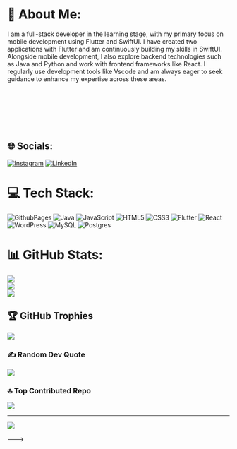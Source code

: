 # 💫 About Me:
I am a full-stack developer in the learning stage, with my primary focus on mobile development using Flutter and SwiftUI. I have created two applications with Flutter and am continuously building my skills in SwiftUI. Alongside mobile development, I also explore backend technologies such as Java and Python and work with frontend frameworks like React. I regularly use development tools like Vscode and am always eager to seek guidance to enhance my expertise across these areas.<br><br><br><br><br><br><br>


## 🌐 Socials:
[![Instagram](https://img.shields.io/badge/Instagram-%23E4405F.svg?logo=Instagram&logoColor=white)](https://instagram.com/bhadrayu) [![LinkedIn](https://img.shields.io/badge/LinkedIn-%230077B5.svg?logo=linkedin&logoColor=white)](https://linkedin.com/in/bhadrayu-panda) 

# 💻 Tech Stack:
![GithubPages](https://img.shields.io/badge/github%20pages-121013?style=for-the-badge&logo=github&logoColor=white) ![Java](https://img.shields.io/badge/java-%23ED8B00.svg?style=for-the-badge&logo=openjdk&logoColor=white) ![JavaScript](https://img.shields.io/badge/javascript-%23323330.svg?style=for-the-badge&logo=javascript&logoColor=%23F7DF1E) ![HTML5](https://img.shields.io/badge/html5-%23E34F26.svg?style=for-the-badge&logo=html5&logoColor=white) ![CSS3](https://img.shields.io/badge/css3-%231572B6.svg?style=for-the-badge&logo=css3&logoColor=white) ![Flutter](https://img.shields.io/badge/Flutter-%2302569B.svg?style=for-the-badge&logo=Flutter&logoColor=white) ![React](https://img.shields.io/badge/react-%2320232a.svg?style=for-the-badge&logo=react&logoColor=%2361DAFB) ![WordPress](https://img.shields.io/badge/WordPress-%23117AC9.svg?style=for-the-badge&logo=WordPress&logoColor=white) ![MySQL](https://img.shields.io/badge/mysql-4479A1.svg?style=for-the-badge&logo=mysql&logoColor=white) ![Postgres](https://img.shields.io/badge/postgres-%23316192.svg?style=for-the-badge&logo=postgresql&logoColor=white)
# 📊 GitHub Stats:
![](https://github-readme-stats.vercel.app/api?username=bhadrayu09&theme=dark&hide_border=false&include_all_commits=false&count_private=false)<br/>
![](https://github-readme-streak-stats.herokuapp.com/?user=bhadrayu09&theme=dark&hide_border=false)<br/>
![](https://github-readme-stats.vercel.app/api/top-langs/?username=bhadrayu09&theme=dark&hide_border=false&include_all_commits=false&count_private=false&layout=compact)

## 🏆 GitHub Trophies
![](https://github-profile-trophy.vercel.app/?username=bhadrayu09&theme=radical&no-frame=false&no-bg=true&margin-w=4)

### ✍️ Random Dev Quote
![](https://quotes-github-readme.vercel.app/api?type=horizontal&theme=radical)

### 🔝 Top Contributed Repo
![](https://github-contributor-stats.vercel.app/api?username=bhadrayu09&limit=5&theme=dark&combine_all_yearly_contributions=true)

---
[![](https://visitcount.itsvg.in/api?id=bhadrayu09&icon=0&color=0)](https://visitcount.itsvg.in)

<!-- Proudly created with GPRM ( https://gprm.itsvg.in ) -->
--->
